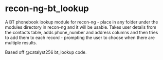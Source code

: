 recon-ng-bt_lookup
==================

A BT phonebook lookup module for recon-ng - place in any folder under the modules directory in recon-ng and it will be usable.
Takes user details from the contacts table, adds phone_number and address columns and then tries
to add them to each record - prompting the user to choose when there are multiple results.

Based off @catalyst256 bt_lookup code.
